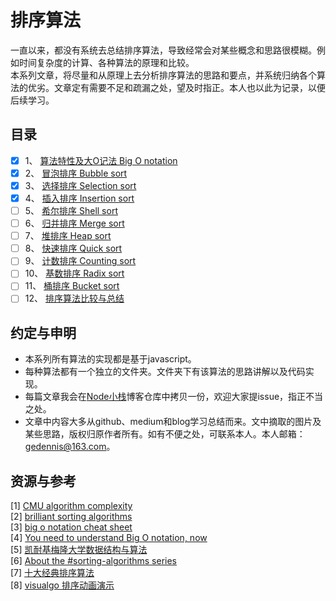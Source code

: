 # 排序算法 
一直以来，都没有系统去总结排序算法，导致经常会对某些概念和思路很模糊。例如时间复杂度的计算、各种算法的原理和比较。  
本系列文章，将尽量和从原理上去分析排序算法的思路和要点，并系统归纳各个算法的优劣。文章定有需要不足和疏漏之处，望及时指正。本人也以此为记录，以便后续学习。 

## 目录
- [x] 1、 [算法特性及大O记法 Big O notation](1.big_O_nation/)  
- [x] 2、 [冒泡排序 Bubble sort](2.BubbleSort/)  
- [x] 3、 [选择排序 Selection sort](3.SelectionSort/)  
- [x] 4、 [插入排序 Insertion sort](4.InsertionSort/)  
- [ ] 5、 [希尔排序 Shell sort](5.ShellSort/)  
- [ ] 6、 [归并排序 Merge sort](6.MergeSort/)  
- [ ] 7、 [堆排序 Heap sort](7.HeapSort/)  
- [ ] 8、 [快速排序 Quick sort](8.QuickSort/)  
- [ ] 9、 [计数排序 Counting sort](9.CountingSort/)  
- [ ] 10、 [基数排序 Radix sort](10.RadixSort/)  
- [ ] 11、 [桶排序 Bucket sort](11.BucketSort/)  
- [ ] 12、 [排序算法比较与总结](12.Summary/)  

## 约定与申明
- 本系列所有算法的实现都是基于javascript。
- 每种算法都有一个独立的文件夹。文件夹下有该算法的思路讲解以及代码实现。
- 每篇文章我会在[Node小栈](https://github.com/gedennis/node-tribe-blog)博客仓库中拷贝一份，欢迎大家提issue，指正不当之处。
- 文章中内容大多从github、medium和blog学习总结而来。文中摘取的图片及某些思路，版权归原作者所有。如有不便之处，可联系本人。本人邮箱：gedennis@163.com。

## 资源与参考

[1] [CMU algorithm complexity](https://www.cs.cmu.edu/~adamchik/15-121/lectures/Algorithmic%20Complexity/complexity.html)  
[2] [brilliant sorting algorithms](https://brilliant.org/wiki/sorting-algorithms/)  
[3] [big o notation cheat sheet](http://bigocheatsheet.com/)  
[4] [You need to understand Big O notation, now](https://hackernoon.com/you-need-to-understand-big-o-notation-now-4ada3d2ec93a)  
[5] [凯耐基梅隆大学数据结构与算法](https://www.cs.cmu.edu/~adamchik/15-121/lectures/)  
[6] [About the #sorting-algorithms series](http://blog.benoitvallon.com/sorting-algorithms-in-javascript/sorting-algorithms-in-javascript/)  
[7] [十大经典排序算法](https://github.com/hustcc/JS-Sorting-Algorithm)  
[8] [visualgo 排序动画演示](https://visualgo.net/zh/sorting?slide=1)
